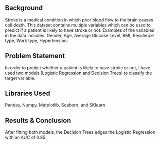 ## Background
Stroke is  a medical condition in which poor blood flow to the brain causes cell death. This dataset contains multiple variables which can be used to predict if a patient is likely to have stroke or not. Examples of the variables in the data includes:
Gender, Age, Average Glucose Level, BMI, Residence type, Work type, Hypertension. 

## Problem Statement 
In order to predict whether a patient is likely to have stroke or not, I have used two models (Logistic Regression and Decision Trees) to classify the target variable. 

## Libraries Used 
Pandas, Numpy, Matplotlib, Seaborn, and SKlearn. 

## Results & Conclusion 
After fitting both models, the Decision Trees edges the Logistic Regression with an AUC of 0.85.
